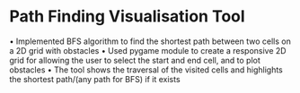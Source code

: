 # Path Finding Visualisation Tool
• Implemented BFS algorithm to find the shortest path between two cells on a 2D grid with obstacles
• Used pygame module to create a responsive 2D grid for allowing the user to select the start and end cell, and to 
 plot obstacles
• The tool shows the traversal of the visited cells and highlights the shortest path/(any path for BFS) if it exists
